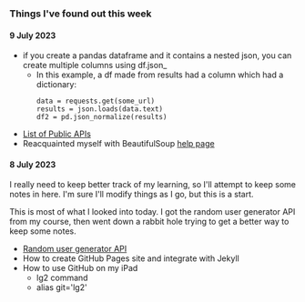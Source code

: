 ### Things I've found out this week

#### 9 July 2023
- if you create a pandas dataframe and it contains a nested json, you can create 
  multiple columns using df.json_
  - In this example, a df made from results had a column which had a dictionary:
    ```
    data = requests.get(some_url)
    results = json.loads(data.text)
    df2 = pd.json_normalize(results)
    ```
- [List of Public APIs](https://github.com/public-apis/public-apis)
- Reacquainted myself with BeautifulSoup [help page](https://www.crummy.com/software/BeautifulSoup/bs4/doc/)


#### 8 July 2023

I really need to keep better track of my learning, so I'll attempt to keep some notes in here.  I'm sure I'll modify things as I go, but this is a start.

This is most of what I looked into today.  I got the random user generator API from my course, then went down a rabbit hole trying to get a better way to keep some notes.

-  [Random user generator API](https://randomuser.me/)
- How to create GitHub Pages site and integrate with Jekyll
- How to use GitHub on my iPad 
  - lg2 command
  - alias git='lg2'

